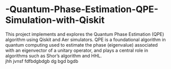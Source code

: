 # -Quantum-Phase-Estimation-QPE-Simulation-with-Qiskit
This project implements and explores the Quantum Phase Estimation (QPE) algorithm using Qiskit and Aer simulators. QPE is a foundational algorithm in quantum computing used to estimate the phase (eigenvalue) associated with an eigenvector of a unitary operator, and plays a central role in algorithms such as Shor’s algorithm and HHL.  
jhh
jvnsf
fdfbdgbdgb
dg
bgd
bgdb
